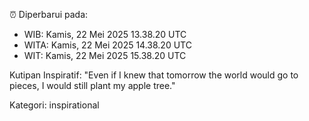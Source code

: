 ⏰ Diperbarui pada:
- WIB: Kamis, 22 Mei 2025 13.38.20 UTC
- WITA: Kamis, 22 Mei 2025 14.38.20 UTC
- WIT: Kamis, 22 Mei 2025 15.38.20 UTC

Kutipan Inspiratif:
"Even if I knew that tomorrow the world would go to pieces, I would still plant my apple tree."


Kategori: inspirational

